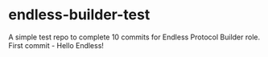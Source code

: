 # endless-builder-test
A simple test repo to complete 10 commits for Endless Protocol Builder role.
First commit - Hello Endless!
